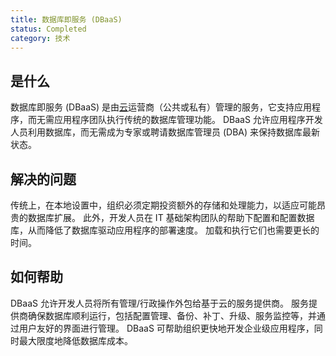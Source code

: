 ```yaml
---
title: 数据库即服务 (DBaaS)
status: Completed
category: 技术
---
```


## 是什么

数据库即服务 (DBaaS) 是由[云](/zh-cn/cloud_computing/)运营商（公共或私有）管理的服务，它支持应用程序，而无需应用程序团队执行传统的数据库管理功能。 DBaaS 允许应用程序开发人员利用数据库，而无需成为专家或聘请数据库管理员 (DBA) 来保持数据库最新状态。

## 解决的问题

传统上，在本地设置中，组织必须定期投资额外的存储和处理能力，以适应可能昂贵的数据库扩展。 此外，开发人员在 IT 基础架构团队的帮助下配置和配置数据库，从而降低了数据库驱动应用程序的部署速度。 加载和执行它们也需要更长的时间。

## 如何帮助

DBaaS 允许开发人员将所有管理/行政操作外包给基于云的服务提供商。 服务提供商确保数据库顺利运行，包括配置管理、备份、补丁、升级、服务监控等，并通过用户友好的界面进行管理。 DBaaS 可帮助组织更快地开发企业级应用程序，同时最大限度地降低数据库成本。
